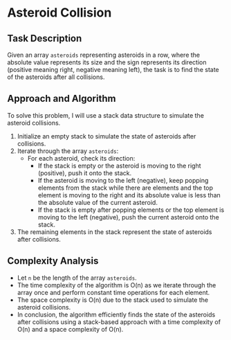 # Asteroid Collision

## Task Description
Given an array `asteroids` representing asteroids in a row, where the absolute value represents its size and the sign represents its direction (positive meaning right, negative meaning left), the task is to find the state of the asteroids after all collisions.

## Approach and Algorithm
To solve this problem, I will use a stack data structure to simulate the asteroid collisions.

1. Initialize an empty stack to simulate the state of asteroids after collisions.
2. Iterate through the array `asteroids`:
   - For each asteroid, check its direction:
     - If the stack is empty or the asteroid is moving to the right (positive), push it onto the stack.
     - If the asteroid is moving to the left (negative), keep popping elements from the stack while there are elements and the top element is moving to the right and its absolute value is less than the absolute value of the current asteroid.
     - If the stack is empty after popping elements or the top element is moving to the left (negative), push the current asteroid onto the stack.
3. The remaining elements in the stack represent the state of asteroids after collisions.

## Complexity Analysis
- Let `n` be the length of the array `asteroids`.
- The time complexity of the algorithm is O(n) as we iterate through the array once and perform constant time operations for each element.
- The space complexity is O(n) due to the stack used to simulate the asteroid collisions.
- In conclusion, the algorithm efficiently finds the state of the asteroids after collisions using a stack-based approach with a time complexity of O(n) and a space complexity of O(n).

